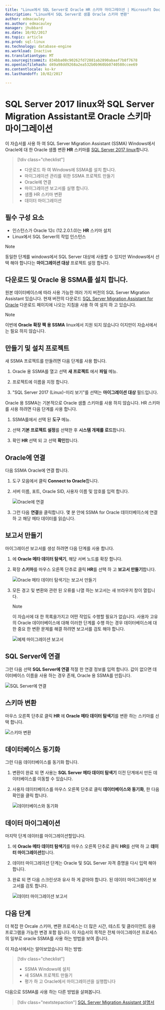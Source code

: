 ```yaml
---
title: "Linux에서 SQL Server로 Oracle HR 스키마 마이그레이션 | Microsoft Docs"
description: "Linux에서 SQL Server로 샘플 Oracle 스키마 변환"
author: edmacauley
ms.author: edmacauley
manager: jhubbard
ms.date: 10/02/2017
ms.topic: article
ms.prod: sql-linux
ms.technology: database-engine
ms.workload: Inactive
ms.translationtype: MT
ms.sourcegitcommit: 834bba08c90262fd72881ab2890abaaf7b8f7678
ms.openlocfilehash: d49a98dd9268a2ea532b0b960bb0740580ccee69
ms.contentlocale: ko-kr
ms.lasthandoff: 10/02/2017

---
```

# <a name="migrate-an-oracle-schema-to-sql-server-2017-on-linux-with-the-sql-server-migration-assistant"></a>SQL Server 2017 linux와 SQL Server Migration Assistant로 Oracle 스키마 마이그레이션

이 자습서를 사용 하 여 SQL Server Migration Assistant (SSMA) Windows에서 Oracle에 대 한 Oracle 샘플 변환 **HR** 스키마를 [SQL Server 2017 linux](../../linux/sql-server-linux-overview.md)합니다.

> [!div class="checklist"]
> * 다운로드 하 여 Windows에 SSMA를 설치 합니다.
> * 마이그레이션 관리를 위한 SSMA 프로젝트 만들기
> * Oracle에 연결
> * 마이그레이션 보고서를 실행 합니다.
> * 샘플 HR 스키마 변환
> * 데이터 마이그레이션

## <a name="prerequisites"></a>필수 구성 요소

- 인스턴스가 Oracle 12c (12.2.0.1.0)는 **HR** 스키마 설치
- Linux에서 SQL Server의 작업 인스턴스

> [!NOTE]
> 동일한 단계를 windows에서 SQL Server 대상에 사용할 수 있지만 Windows에서 선택 해야 합니다는 **마이그레이션 대상** 프로젝트 설정 합니다.

## <a name="download-and-install-ssma-for-oracle"></a>다운로드 및 Oracle 용 SSMA를 설치 합니다.

원본 데이터베이스에 따라 사용 가능한 여러 가지 버전의 SQL Server Migration Assistant 있습니다.  현재 버전의 다운로드 [SQL Server Migration Assistant for Oracle](http://aka.ms/ssmafororacle) 다운로드 페이지에 나오는 지침을 사용 하 여 설치 하 고 있습니다.

> [!NOTE]
> 이번에 **Oracle 확장 팩 용 SSMA** linux에서 지원 되지 않습니다 이지만이 자습서에서는 필요 하지 않습니다.

## <a name="create-and-set-up-project"></a>만들기 및 설치 프로젝트

새 SSMA 프로젝트를 만들려면 다음 단계를 사용 합니다.

1. Oracle 용 SSMA를 열고 선택 **새 프로젝트** 에서 **파일** 메뉴.

1. 프로젝트에 이름을 지정 합니다.

1. "SQL Server 2017 (Linux)-미리 보기"를 선택는 **마이그레이션 대상** 필드입니다.

Oracle 용 SSMA는 기본적으로 Oracle 샘플 스키마를 사용 하지 않습니다. HR 스키마를 사용 하려면 다음 단계를 사용 합니다.

1. SSMA를에서 선택 된 **도구** 메뉴.

1. 선택 **기본 프로젝트 설정**를 선택한 후 **시스템 개체를 로드**합니다.

1. 확인 **HR** 선택 되 고 선택 **확인**합니다.

## <a name="connect-to-oracle"></a>Oracle에 연결

다음 SSMA Oracle에 연결 합니다.

1. 도구 모음에서 클릭 **Connect to Oracle**합니다.

1. 서버 이름, 포트, Oracle SID, 사용자 이름 및 암호를 입력 합니다.

   ![Oracle에 연결](./media/sql-server-linux-convert-from-oracle/ConnectToOracle.png)

1. 그런 다음 **연결**을 클릭합니다. 몇 분 안에 SSMA for Oracle 데이터베이스에 연결 하 고 해당 메타 데이터를 읽습니다.

## <a name="create-a-report"></a>보고서 만들기

마이그레이션 보고서를 생성 하려면 다음 단계를 사용 합니다.

1. 에 **Oracle 메타 데이터 탐색기**, 해당 서버 노드를 확장 합니다.

1. 확장 **스키마**를 마우스 오른쪽 단추로 클릭 **HR**를 선택 하 고 **보고서 만들기**합니다.

   ![Oracle 메타 데이터 탐색기는 보고서 만들기](./media/sql-server-linux-convert-from-oracle/CreateReport.png)

1. 모든 경고 및 변환와 관련 된 오류를 나열 하는 보고서는 새 브라우저 창이 열립니다.

   > [!NOTE]
   > 이 자습서에 대 한 목록을가지고 어떤 작업도 수행할 필요가 없습니다. 사용자 고유의 Oracle 데이터베이스에 대해 이러한 단계를 수행 하는 경우 데이터베이스에 대 한 중요 한 변환 문제를 해결 하려면 보고서를 검토 해야 합니다.

   ![예제 마이그레이션 보고서](./media/sql-server-linux-convert-from-oracle/SSMAReport.png)

## <a name="connect-to-sql-server"></a>SQL Server에 연결

그런 다음 선택 **SQL Server에 연결** 적절 한 연결 정보를 입력 합니다.  값이 없으면 데이터베이스 이름을 사용 하는 경우 존재, Oracle 용 SSMA를 만듭니다.

![SQL Server에 연결](./media/sql-server-linux-convert-from-oracle/ConnectToSQLServer.png)

## <a name="convert-schema"></a>스키마 변환

마우스 오른쪽 단추로 클릭 **HR** 에 **Oracle 메타 데이터 탐색기**를 변환 하는 스키마를 선택 합니다.

![스키마 변환](./media/sql-server-linux-convert-from-oracle/ConvertSchema.png)

## <a name="synchronize-database"></a>데이터베이스 동기화

그런 다음 데이터베이스를 동기화 합니다.

1. 변환이 완료 되 면 사용는 **SQL Server 메타 데이터 탐색기** 이전 단계에서 만든 데이터베이스를 이동할 수 있습니다.

1. 사용자 데이터베이스를 마우스 오른쪽 단추로 클릭 **데이터베이스와 동기화**, 한 다음 확인을 클릭 합니다.

   ![데이터베이스와 동기화](./media/sql-server-linux-convert-from-oracle/SynchronizeWithDatabase.png)

## <a name="migrate-data"></a>데이터 마이그레이션

마지막 단계 데이터를 마이그레이션할입니다.

1. 에 **Oracle 메타 데이터 탐색기**를 마우스 오른쪽 단추로 클릭 **HR**를 선택 하 고 **데이터 마이그레이션**합니다.

1. 데이터 마이그레이션 단계는 Oracle 및 SQL Server 자격 증명을 다시 입력 해야 합니다.

1. 완료 되 면 다음 스크린샷과 유사 하 게 같아야 합니다. 된 데이터 마이그레이션 보고서를 검토 합니다.

   ![데이터 마이그레이션 보고서](./media/sql-server-linux-convert-from-oracle/DataMigrationReport.png)

## <a name="next-steps"></a>다음 단계

더 복잡 한 Orcale 스키마, 변환 프로세스는 더 많은 시간, 테스트 및 클라이언트 응용 프로그램을 가능한 변경 포함 됩니다. 이 자습서의 목적은 전체 마이그레이션 프로세스의 일부로 oracle SSMA를 사용 하는 방법을 보여 줍니다.

이 자습서에서는 알아보았습니다 하는 방법:
> [!div class="checklist"]
> * SSMA Windows에 설치
> * 새 SSMA 프로젝트 만들기
> * 평가 하 고 Oracle에서 마이그레이션을 실행합니다

다음으로 SSMA를 사용 하는 다른 방법을 살펴봅니다.

> [!div class="nextstepaction"]
>[SQL Server Migration Assistant 설명서](../sql-server-migration-assistant.md)

